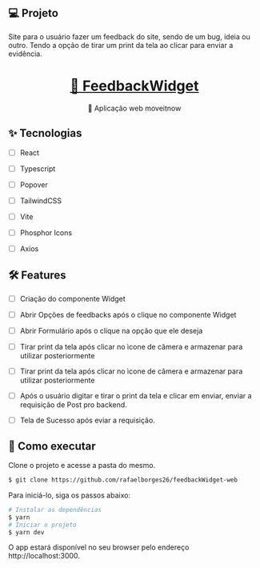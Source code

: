 ## 💻 Projeto
Site para o usuário fazer um feedback do site, sendo de um bug, ideia ou outro. Tendo a opção de tirar um print da tela ao clicar para enviar a evidência.

<h1 align="center">
    <a href="https://feedback-widget-web-two.vercel.app/">🔗 FeedbackWidget</a>
</h1>
<p align="center">🚀 Aplicação web moveitnow</p>

## ✨ Tecnologias

-   [ ] React
-   [ ] Typescript
-   [ ] Popover
-   [ ] TailwindCSS
-   [ ] Vite
-   [ ] Phosphor Icons
-   [ ] Axios


## :hammer_and_wrench: Features 

-   [ ] Criação do componente Widget
-   [ ] Abrir Opções de feedbacks após o clique no componente Widget
-   [ ] Abrir Formulário após o clique na opção que ele deseja
-   [ ] Tirar print da tela após clicar no ìcone de câmera e armazenar para utilizar posteriormente
-   [ ] Tirar print da tela após clicar no ìcone de câmera e armazenar para utilizar posteriormente
-   [ ] Após o usuário digitar e tirar o print da tela e clicar em enviar, enviar a requisição de Post pro backend.
-   [ ] Tela de Sucesso após eviar a requisição.



## 🚀 Como executar

Clone o projeto e acesse a pasta do mesmo.

```bash
$ git clone https://github.com/rafaelborges26/feedbackWidget-web
```

Para iniciá-lo, siga os passos abaixo:
```bash
# Instalar as dependências
$ yarn
# Iniciar o projeto
$ yarn dev
```
O app estará disponível no seu browser pelo endereço http://localhost:3000.
